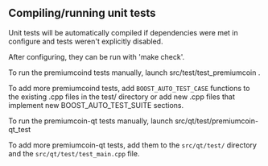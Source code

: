 Compiling/running unit tests
------------------------------------

Unit tests will be automatically compiled if dependencies were met in configure
and tests weren't explicitly disabled.

After configuring, they can be run with 'make check'.

To run the premiumcoind tests manually, launch src/test/test_premiumcoin .

To add more premiumcoind tests, add `BOOST_AUTO_TEST_CASE` functions to the existing
.cpp files in the test/ directory or add new .cpp files that
implement new BOOST_AUTO_TEST_SUITE sections.

To run the premiumcoin-qt tests manually, launch src/qt/test/premiumcoin-qt_test

To add more premiumcoin-qt tests, add them to the `src/qt/test/` directory and
the `src/qt/test/test_main.cpp` file.
